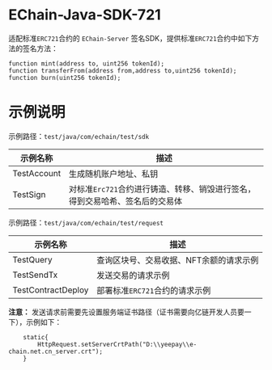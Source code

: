 # EChain-Java-SDK-721
适配标准``ERC721``合约的 ``EChain-Server`` 签名SDK，提供标准``ERC721``合约中如下方法的签名方法：
```
function mint(address to, uint256 tokenId);
function transferFrom(address from,address to,uint256 tokenId); 
function burn(uint256 tokenId);
```

# 示例说明
示例路径：``test/java/com/echain/test/sdk``

|  示例名称   | 描述  |
|  ----  | ----  |
| TestAccount  | 生成随机账户地址、私钥 |
| TestSign  | 对标准`Erc721`合约进行铸造、转移、销毁进行签名，得到交易哈希、签名后的交易体 |

示例路径：``test/java/com/echain/test/request``

|  示例名称   | 描述  |
|  ----  | ----  |
| TestQuery  | 查询区块号、交易收据、NFT余额的请求示例 |
| TestSendTx  | 发送交易的请求示例 |
| TestContractDeploy  | 部署标准``ERC721``合约的请求示例 |

**注意：** 发送请求前需要先设置服务端证书路径（证书需要向亿链开发人员要一下），示例如下：
```
    static{
        HttpRequest.setServerCrtPath("D:\\yeepay\\e-chain.net.cn_server.crt");
    }
```
